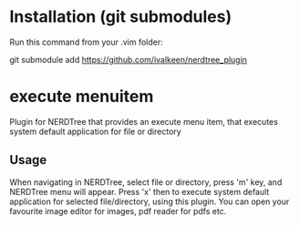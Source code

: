 Installation (git submodules)
=

Run this command from your .vim folder:

git submodule add https://github.com/ivalkeen/nerdtree_plugin

execute menuitem
=

Plugin for NERDTree that provides an execute menu item, that executes system default application for file or directory

Usage
-
When navigating in NERDTree, select file or directory, press 'm' key, and NERDTree menu will appear. Press 'x' then to execute system default application for selected file/directory, using this plugin. You can open your favourite image editor for images, pdf reader for pdfs etc.
